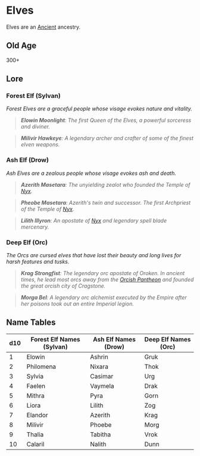 # Elves

Elves are an [Ancient](../Mechanical/Ancient.md) ancestry.

## Old Age

300+

## Lore

### Forest Elf (Sylvan)

*Forest Elves are a graceful people whose visage evokes nature and vitality.*

> ***Elowin Moonlight**: The first Queen of the Elves, a powerful sorceress and diviner.*

> ***Milivir Hawkeye**: A legendary archer and crafter of some of the finest elven weapons.*

### Ash Elf (Drow)

*Ash Elves are a zealous people whose visage evokes ash and death.*

> ***Azerith Masetara**: The unyielding zealot who founded the Temple of [Nyx](../../../Resources%20for%20GMs/Mithrinian%20Pantheons/Mithrinian%20Deities/Nyx.md).*

> ***Pheobe Masetara**: Azerith's twin and successor. The first Archpriest of the Temple of [Nyx](../../../Resources%20for%20GMs/Mithrinian%20Pantheons/Mithrinian%20Deities/Nyx.md).*

> ***Lilith Illyron**: An apostate of [Nyx](../../../Resources%20for%20GMs/Mithrinian%20Pantheons/Mithrinian%20Deities/Nyx.md) and legendary spell blade mercenary.*

### Deep Elf (Orc)

*The Orcs are cursed elves that have lost their beauty and long lives for harsh features and tusks.*

> ***Krag Strongfist**: The legendary orc apostate of Oroken. In ancient times, he lead most orcs away from the [Orcish Pantheon](../../../Resources%20for%20GMs/Mithrinian%20Pantheons/Orcish%20Pantheon.md) and founded the great orcish city of Cragstone.*

> ***Morga Bel**: A legendary orc alchemist executed by the Empire after her poisons took out an entire Imperial legion.*

## Name Tables

| d10 | Forest Elf Names (Sylvan) | Ash Elf Names (Drow) | Deep Elf Names (Orc) |
| --- | ------------------------- | -------------------- | -------------------- |
| 1   | Elowin                    | Ashrin               | Gruk                 |
| 2   | Philomena                 | Nixara               | Thok                 |
| 3   | Sylvia                    | Casimar              | Urg                  |
| 4   | Faelen                    | Vaymela              | Drak                 |
| 5   | Mithra                    | Pyra                 | Gorn                 |
| 6   | Liora                     | Lilith               | Zog                  |
| 7   | Elandor                   | Azerith              | Krag                 |
| 8   | Milivir                   | Phoebe               | Morg                 |
| 9   | Thalia                    | Tabitha              | Vrok                 |
| 10  | Calaril                   | Nalith               | Dunn                 |
